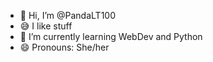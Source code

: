 - 👋 Hi, I’m @PandaLT100
- 😅 I like stuff
- 🌱 I’m currently learning WebDev and Python
- 😄 Pronouns: She/her

<!---
PandaLT100/PandaLT100 is a ✨ special ✨ repository because its `README.md` (this file) appears on your GitHub profile.
You can click the Preview link to take a look at your changes.
--->
